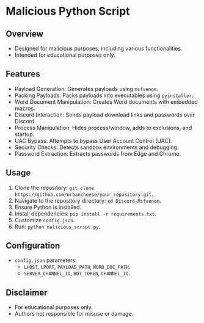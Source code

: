 # Malicious Python Script

## Overview
- Designed for malicious purposes, including various functionalities.
- Intended for educational purposes only.

## Features
- Payload Generation: Generates payloads using `msfvenom`.
- Packing Payloads: Packs payloads into executables using `pyinstaller`.
- Word Document Manipulation: Creates Word documents with embedded macros.
- Discord Interaction: Sends payload download links and passwords over Discord.
- Process Manipulation: Hides process/window, adds to exclusions, and startup.
- UAC Bypass: Attempts to bypass User Account Control (UAC).
- Security Checks: Detects sandbox environments and debugging.
- Password Extraction: Extracts passwords from Edge and Chrome.

## Usage
1. Clone the repository: `git clone https://github.com/urbancheese/your_repository.git`.
2. Navigate to the repository directory: `cd Discord-Msfvenom`.
3. Ensure Python is installed.
4. Install dependencies: `pip install -r requirements.txt`.
5. Customize `config.json`.
6. Run: `python malicious_script.py`.


## Configuration
- `config.json` parameters:
  - `LHOST`, `LPORT`, `PAYLOAD_PATH`, `WORD_DOC_PATH`.
  - `SERVER_CHANNEL_ID`, `BOT_TOKEN`, `CHANNEL_ID`.

## Disclaimer
- For educational purposes only.
- Authors not responsible for misuse or damage.
